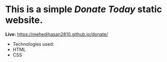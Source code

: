 # This is a simple _Donate Today_ static website.

**Live:** https://mehedihasan2810.github.io/donate/

- Technologies used:
 - HTML
 - CSS